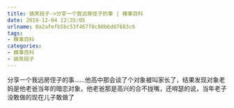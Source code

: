 ```yaml
---
title: 搞笑段子->分享一个我远房侄子的事 | 糗事百科
date: 2019-12-04 12:35:05
urlname: 0a2afefb5bc53f467f8c80b6d07683c6
tags: 
- 糗事百科
categories:
- 糗事百科
- 搞笑段子
---
```

分享一个我远房侄子的事……他高中那会谈了个对象被叫家长了，结果发现对象老妈是他老爸当年的暗恋对象，他老爸那是高兴的合不拢嘴，还嘚瑟的说，当年老子没敢做的现在儿子敢做了


